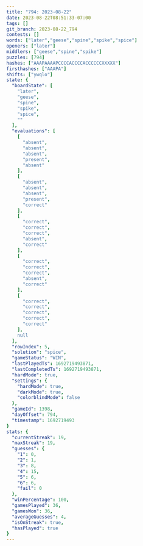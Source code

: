 ```yaml
---
title: "794: 2023-08-22"
date: 2023-08-22T08:51:33-07:00
tags: []
git_branch: 2023-08-22_794
contests: []
words: ["later","geese","spine","spike","spice"]
openers: ["later"]
middlers: ["geese","spine","spike"]
puzzles: [794]
hashes: ["AAAPAAAAPCCCCACCCCACCCCCCXXXXX"]
firsthashes: ["AAAPA"]
shifts: ["ywqlo"]
state: {
  "boardState": [
    "later",
    "geese",
    "spine",
    "spike",
    "spice",
    ""
  ],
  "evaluations": [
    [
      "absent",
      "absent",
      "absent",
      "present",
      "absent"
    ],
    [
      "absent",
      "absent",
      "absent",
      "present",
      "correct"
    ],
    [
      "correct",
      "correct",
      "correct",
      "absent",
      "correct"
    ],
    [
      "correct",
      "correct",
      "correct",
      "absent",
      "correct"
    ],
    [
      "correct",
      "correct",
      "correct",
      "correct",
      "correct"
    ],
    null
  ],
  "rowIndex": 5,
  "solution": "spice",
  "gameStatus": "WIN",
  "lastPlayedTs": 1692719493871,
  "lastCompletedTs": 1692719493871,
  "hardMode": true,
  "settings": {
    "hardMode": true,
    "darkMode": true,
    "colorblindMode": false
  },
  "gameId": 1398,
  "dayOffset": 794,
  "timestamp": 1692719493
}
stats: {
  "currentStreak": 19,
  "maxStreak": 19,
  "guesses": {
    "1": 0,
    "2": 1,
    "3": 8,
    "4": 15,
    "5": 6,
    "6": 6,
    "fail": 0
  },
  "winPercentage": 100,
  "gamesPlayed": 36,
  "gamesWon": 36,
  "averageGuesses": 4,
  "isOnStreak": true,
  "hasPlayed": true
}
---
```

<!-- more -->

